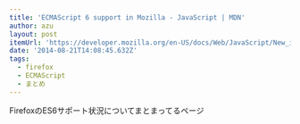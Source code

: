 ```yaml
---
title: 'ECMAScript 6 support in Mozilla - JavaScript | MDN'
author: azu
layout: post
itemUrl: 'https://developer.mozilla.org/en-US/docs/Web/JavaScript/New_in_JavaScript/ECMAScript_6_support_in_Mozilla'
date: '2014-08-21T14:08:45.632Z'
tags:
  - firefox
  - ECMAScript
  - まとめ
---
```

FirefoxのES6サポート状況についてまとまってるページ
